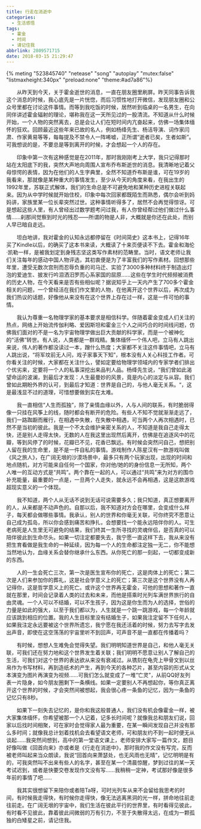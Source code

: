 ```yaml
---
title: 行走在消逝中
categories:
  - 生活感悟
tags:
  - 霍金
  - 时间
  - 请记住我
abbrlink: 2809571715
date: 2018-03-15 21:29:47
---
```

{% meting "523845740" "netease" "song" "autoplay" "mutex:false" "listmaxheight:340px" "preload:none" "theme:#ad7a86"%}

&emsp;&emsp;从昨天到今天，关于霍金逝世的消息，一直在朋友圈里刷屏。昨天同事告诉我这个消息的时候，我心底先是一片恍惚，而后习惯性地打开微信，发现朋友圈和公众号里都在讨论这件事情。而等到我吃饭的时候，居然听到临桌的一名男生，在向同伴讲述霍金辐射的理论，堪称我在这一天所见过的一股清流。不知道从什么时候开始，一个人物的突然离去，总是会让人们在短时间内亢奋起来，仿佛一场集体缅怀的狂欢。回顾最近这些年来已故的名人，例如杨绛先生、杨洁导演、词作家闫肃、作家黄易等等，每每提及不禁令人一阵唏嘘，正所谓“逝者已矣，生者如斯”。可我想说的是，不要总是等到离开的时候，才会想起一个人的存在。

&emsp;&emsp;印象中第一次有这种感觉是在2011年，那时我刚刚考上大学，我只记得那时站在太阳底下的我，突然大声地向周围人宣布乔布斯逝世的消息。我清晰地记着父母惊愕的表情，因为在他们的人生字典里，全然不知道乔布斯是谁，可在19岁的我看来，那就像是某种重大的事情发生，至少从今天的角度来看，在我出生的1992年里，苏联正式解体，我们的生命总是不可避免地和某种历史进程关联起来。因为从中学时候就开始住校，印象中每次回家都既陌生而熟悉，偶尔会听到妈妈讲，家族里某一位长辈突然过世。这种事情听得多了，居然不会再觉得惊讶。可是想起这些人里，有人曾经出过数学题考问过我，有人你曾经帮过他们做过什么事情……刹那间觉察到时光的残忍——所谓的物是人非，大概就是你还在此处，而别人早已暗自走远。

&emsp;&emsp;坦白地讲，我对霍金的认知永远都停留在《时间简史》这本书上，记得16年买了Kindle以后，的确买了这本书来读，大概读了十来页便读不下去。霍金和海伦·凯勒一样，是被我划定到身残志坚这类写作素材的范畴里。当时，语文老师让我们关注每年的感动中国人物评选，其初衷便是为了丰富我们的写作素材。回想那些年里，遭受无数次宫刑而忍辱负重的司马迁、实验了3000多种材料终于制造出灯泡的爱迪生、披发行吟泪洒汨罗而心系家国的屈原……这些在学生时代频频被消费的历史人物，在今天看来是否有些相似呢？据说知乎上一天内产生了700多个霍金相关的问题，一个曾经活在我们作文里的人物，在他离开这个世界以后，再次成为我们热议的话题，好像他从来没有在这个世界上存在过一样，这是一件可怕的事情。

&emsp;&emsp;我认为尊重一名物理学家的基本要求是相信科学。伴随着霍金变成人们关注的热点，网络上开始流传伽利略、爱因斯坦和霍金三个人之间巧合的时间线问题，仿佛我们面对的不是一名为宇宙物理学做出巨大贡献的科学家，而是一个被神化的“活佛”转世。有人说，人类都是一群戏精。集体缅怀一个伟人吧，立马有人跳出来说，伟人的著作都没读过一本，蹭什么热度；大家都不关注这件事情吧，立马有人跳出说，“将军坟前无人问，戏子家事天下知”，根本没有人关心科技工作者。可你看关注的时候，大家都在关注什么，譬如定要给物理学领域内的专家学者们排出个优劣来，定要将一个人的私事深挖出来品判人品。杨绛先生说，“我们曾如此渴望命运的波澜，到最后才发现：人生最曼妙的风景，竟是内心的淡定与从容。我们曾如此期盼外界的认可，到最后才知道：世界是自己的，与他人毫无关系。“，这是最浅显不过的道理，可惜想要做到实在太难。

&emsp;&emsp;我一直相信“人生而孤独”，除了亲情血缘以外，人与人间的联系，有时脆弱得像一只挂在风筝上的线，随时都会有断开的危险。有些人不知不觉就渐渐走远了，我们一路踟蹰而雁行，在相遇中失散，在失散中相遇，可当两个人再次相遇时，已然不是当初的彼此。我是一个不太会维护亲密关系的人，不知道是我自己走得太快，还是别人走得太快，无数的人在我这里出现然后离开，仿佛是在追逐风中的花瓣，等到风停了的时候，花瓣已不见，花香已飘远。有时候会突然问自己，想把别人留在我的生命里，是不是一件自私的事情。游戏制作人陈星汉有一款游戏叫做《风之旅人》，在广阔无垠的沙漠场景中，最多只有两个玩家出现，出现的时间和地点随机，对方可能来自任何一个国家，你对他/她的的身份信息一无所知，两个人唯一的互动方式是“共鸣”。两个靠在一起的人，可以通过“共鸣”来为对方的围巾补充能量，最重要的一点是，一旦两个人走失，就永远不会再相遇，这是这款游戏超现实意义的一个体现。

&emsp;&emsp;我不知道，两个人从无话不说到无话可说需要多久；我只知道，真正想要离开的人，从来都是不动声色的。自那以后，我不知道对方会在哪里，会变成什么样子，每天都会做哪些事情。我承认，别人的世界和你毫无关联，可你终究不愿意让自己成为孤岛，所以你会感到痛苦和挣扎，会想要找一个能永远陪伴你的人。可生老病死是人生里无可避免的结果，我们终其一生所寻找的灵魂伴侣，是否真的可以陪伴彼此到生命尽头。如果一切注定都要失去，我宁愿一直这样下去，我从来没有把生育看做是我生命的一种延续，因为每一个人的生命都注定独一无二，你不能想当然地认为，血缘关系会替你继承什么东西。从你死亡的那一刻起，一切都变成新的东西。

&emsp;&emsp;人的一生会死亡三次，第一次是医生宣布你的死亡，这是肉体上的死亡；第二次是人们来参加你的葬礼，这是社会学意义上的死亡；第三次是这个世界没有人再记得你，这是哲学意义上的死亡。或许这个世界再无霍金，可他的思想和著作一直就在那里，时间会记录着人类的过去和未来，而他是搭乘时光列车满世界旅行的自由灵魂。一个人可以不结婚，可以不生孩子，因为这是你生而为人的选择，世俗的力量是如此的强大，以至于我们都以为，人生就是一个跳一跳游戏，每一个年龄就应该跳到相应的位置。我的人生目标里没有结婚生子，如果我注定留不下任何人，如果我注定永远要被这个世界所遗忘，我宁愿在我还活着的时候，努力去写字去发出声音，即使在这空荡荡的宇宙里听不到回声，可声音不是一直都在传播着吗？

&emsp;&emsp;有时候，想想人生难免会觉得失望。我们明明知道世界是自己，和他人毫无关联，可我们还在努力地和这个世界发生着关联；我们明明不愿意让别人了解自己的生活，可我们对这个世界的表达欲从来没有衰减过。从镌刻在龟壳上甲骨文到以丝帛作为书写材料，再到造纸术的产生，再到今天的各种芯片，甚至内容的形式从文本演变为图片再演变为视频……可我们怎么就变成了一堆“亡灵”，从前QQ好友列表一片隐身，如今朋友圈剩下一条横线。如果一定要别人不再想起你，等你真正离开这个世界的时候，才会突然间被想起，我会很心疼一条鱼的记忆，因为一条鱼的记忆只有8秒。

&emsp;&emsp;如果下一刻失去记忆的，是你和我这般普通人，我们没有机会像霍金一样，被大家集体缅怀，你希望被那一个人记着，记多长时间呢？就像我总和朋友们说，回家以后找时间相聚，可在家时会觉得家人最为重要，在某一瞬间发现自己并没有那么多时间；就像我总计划着找机会去看望语文老师，可和朋友约不到一起时便无从谈起……我突然间想到，高中的第一堂语文课上，老师安排大家写一篇作文，题目好像叫做《回首向来》亦或者是《行走在消逝中》，那时我的作文没有写完，反而被老师叫起来当众朗读，我说“回首向来萧瑟处，也无风雨也无晴”，记忆明明是有的，可我突然叫不出来有些人的名字，甚至在某一个清晨惊醒，梦到过往的某一天考试迟到，或者是快要交卷发现作文没有写……我稍稍一定神，考试那好像是很多年前的事情了吧……

&emsp;&emsp;我其实很想留下来陪你或者陪Ta呀，可时光列车从来不会留给我思考的时间，有时候我走得快，有时候你走得快，像无法逃离黑洞的光一样，拼命地往前走往前走。在广阔无垠的宇宙中，我们生活在彼此平行的世界里，有时看得见彼此，有时看不见彼此，靠着彼此间微弱的万有引力，不至于失散得太远，在成为一颗孤独的白矮星之前，请记住我。